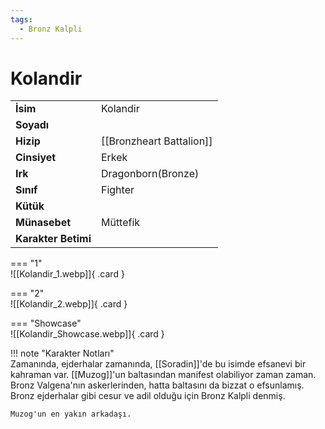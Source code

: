 ```yaml
---
tags:
  - Bronz Kalpli
---  
```

# Kolandir   
  
<div class="grid" markdown>  
  
|  |  |  
|---|---|  
| **İsim** | Kolandir |  
| **Soyadı** |  |  
| **Hizip** | [[Bronzheart Battalion]] |  
| **Cinsiyet** | Erkek |  
| **Irk** | Dragonborn(Bronze) |  
| **Sınıf** | Fighter |  
| **Kütük** |  |  
| **Münasebet** | Müttefik |  
| **Karakter Betimi** |  |  
  
  
=== "1"  
	![[Kolandir_1.webp]]{ .card }  
  
=== "2"  
	![[Kolandir_2.webp]]{ .card }  
  
=== "Showcase"  
	![[Kolandir_Showcase.webp]]{ .card }  
  
</div>  
  
!!! note "Karakter Notları"  
	Zamanında, ejderhalar zamanında, [[Soradin]]'de bu isimde efsanevi bir kahraman var. [[Muzog]]'un baltasından manifest olabiliyor zaman zaman. Bronz Valgena'nın askerlerinden, hatta baltasını da bizzat o efsunlamış. Bronz ejderhalar gibi cesur ve adil olduğu için Bronz Kalpli denmiş.  
	  
	Muzog'un en yakın arkadaşı.   